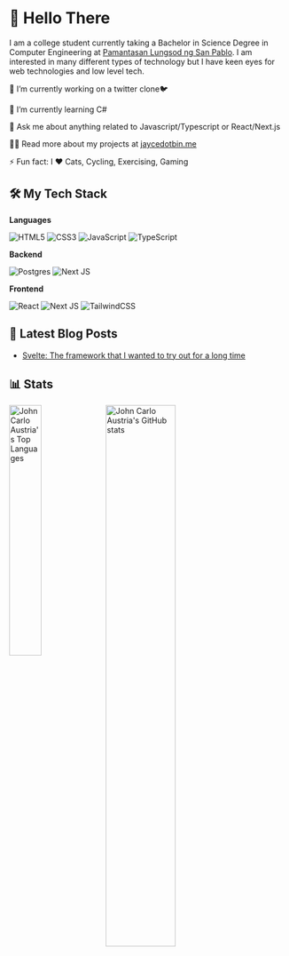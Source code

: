 # 👋 Hello There

I am a college student currently taking a Bachelor in Science Degree in Computer
Engineering at [Pamantasan Lungsod ng San Pablo][DLSP]. I am interested in many
different types of technology but I have keen eyes for web technologies and low level tech.

🔭  I’m currently working on a twitter clone🐦

🌱  I’m currently learning C#

💬  Ask me about anything related to Javascript/Typescript or React/Next.js

👨‍💻  Read more about my projects at [jaycedotbin.me][portfolio]

⚡  Fun fact: I ❤️ Cats, Cycling, Exercising, Gaming

## 🛠 My Tech Stack

**Languages**

![HTML5](https://img.shields.io/badge/html5-%23E34F26.svg?style=for-the-badge&logo=html5&logoColor=white)
![CSS3](https://img.shields.io/badge/css3-%231572B6.svg?style=for-the-badge&logo=css3&logoColor=white)
![JavaScript](https://img.shields.io/badge/javascript-%23323330.svg?style=for-the-badge&logo=javascript&logoColor=%23F7DF1E)
![TypeScript](https://img.shields.io/badge/typescript-%23007ACC.svg?style=for-the-badge&logo=typescript&logoColor=white)

**Backend**

![Postgres](https://img.shields.io/badge/postgres-%23316192.svg?style=for-the-badge&logo=postgresql&logoColor=white)
![Next JS](https://img.shields.io/badge/Next-black?style=for-the-badge&logo=next.js&logoColor=white)

**Frontend**

![React](https://img.shields.io/badge/react-%2320232a.svg?style=for-the-badge&logo=react&logoColor=%2361DAFB)
![Next JS](https://img.shields.io/badge/Next-black?style=for-the-badge&logo=next.js&logoColor=white)
![TailwindCSS](https://img.shields.io/badge/tailwindcss-%2338B2AC.svg?style=for-the-badge&logo=tailwind-css&logoColor=white)

## 📝 Latest Blog Posts

<!-- BLOG-POST-LIST:START -->
- [Svelte: The framework that I wanted to try out for a long time](https://jaycedotbin.hashnode.dev/svelte-the-framework-that-i-wanted-to-try-out-for-a-long-time)
<!-- BLOG-POST-LIST:END -->

## 📊 Stats

<img align="left" alt="John Carlo Austria's Top Languages" width="34%" src="https://github-readme-stats.vercel.app/api/top-langs/?username=jaycedotbin&show_icons=true&theme=transparent&layout=donut" />

<img align="left" alt="John Carlo Austria's GitHub stats" width="50%"  src="https://github-readme-stats.vercel.app/api?username=jaycedotbin&show_icons=true&theme=transparent" />

[portfolio]: https://jaycedotbin.me/
[DLSP]: https://www.facebook.com/PLSPOfficialFBPage

